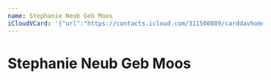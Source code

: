 ```yaml
---
name: Stephanie Neub Geb Moos
iCloudVCard: '{"url":"https://contacts.icloud.com/311500889/carddavhome/card/Y2E5M2E5ZDItZmIxNC00MzA3LTliOTAtNmZiNDNmM2VjODdk.vcf","etag":"\"kmfhdy19\"","data":"BEGIN:VCARD\r\nVERSION:3.0\r\nFN:\r\nN:Neub Geb Moos;Stephanie;;;\r\nUID:ca93a9d2-fb14-4307-9b90-6fb43f3ec87d\r\nPRODID:ez-vcard 0.9.13-fc\r\nREV:2025-04-03T22:05:46Z\r\nORG:;\r\nPHOTO;VALUE=uri:https://gateway.icloud.com/contacts/311500889/ck/card/ba4cf\r\n 57f7abb32b8c546fa61cc2868ea\r\nEND:VCARD"}'
---
```

# Stephanie Neub Geb Moos